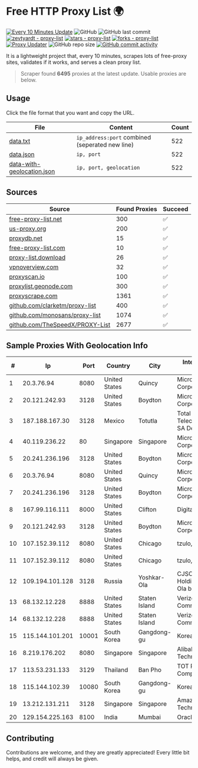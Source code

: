 
# Free HTTP Proxy List 🌍

[![Every 10 Minutes Update](https://github.com/mertguvencli/http-proxy-list/actions/workflows/main.yml/badge.svg?branch=main)](https://github.com/mertguvencli/http-proxy-list/actions/workflows/main.yml)
![GitHub](https://img.shields.io/github/license/mertguvencli/http-proxy-list)
![GitHub last commit](https://img.shields.io/github/last-commit/mertguvencli/http-proxy-list)
[![zevtyardt - proxy-list](https://img.shields.io/static/v1?label=zevtyardt&message=proxy-list&color=blue&logo=github)](https://github.com/zevtyardt/proxy-list "Go to GitHub repo")
[![stars - proxy-list](https://img.shields.io/github/stars/zevtyardt/proxy-list?style=social)](https://github.com/zevtyardt/proxy-list)
[![forks - proxy-list](https://img.shields.io/github/forks/zevtyardt/proxy-list?style=social)](https://github.com/zevtyardt/proxy-list)
[![Proxy Updater](https://github.com/zevtyardt/proxy-list/workflows/Proxy%20Updater/badge.svg)](https://github.com/zevtyardt/proxy-list/actions?query=workflow:"Proxy+Updater")
![GitHub repo size](https://img.shields.io/github/repo-size/zevtyardt/proxy-list)
[![GitHub commit activity](https://img.shields.io/github/commit-activity/m/zevtyardt/proxy-list?logo=commits)](https://github.com/zevtyardt/proxy-list/commits/main)

It is a lightweight project that, every 10 minutes, scrapes lots of free-proxy sites, validates if it works, and serves a clean proxy list.

> Scraper found **6495** proxies at the latest update. Usable proxies are below.

## Usage

Click the file format that you want and copy the URL.

|File|Content|Count|
|----|-------|-----|
|[data.txt](https://raw.githubusercontent.com/mertguvencli/http-proxy-list/main/proxy-list/data.txt)|`ip_address:port` combined (seperated new line)|522|
|[data.json](https://raw.githubusercontent.com/mertguvencli/http-proxy-list/main/proxy-list/data.json)|`ip, port`|522|
|[data-with-geolocation.json](https://raw.githubusercontent.com/mertguvencli/http-proxy-list/main/proxy-list/data-with-geolocation.json)|`ip, port, geolocation`|522|

## Sources

|Source|Found Proxies|Succeed|
|------|-------------|-------|
|[free-proxy-list.net](https://free-proxy-list.net)|300|✅|
|[us-proxy.org](https://www.us-proxy.org)|200|✅|
|[proxydb.net](http://proxydb.net)|15|✅|
|[free-proxy-list.com](https://free-proxy-list.com/?page=&port=&type%5B%5D=http&type%5B%5D=https&up_time=0&search=Search)|10|✅|
|[proxy-list.download](https://www.proxy-list.download/HTTP)|26|✅|
|[vpnoverview.com](https://vpnoverview.com/privacy/anonymous-browsing/free-proxy-servers)|32|✅|
|[proxyscan.io](https://www.proxyscan.io)|100|✅|
|[proxylist.geonode.com](https://proxylist.geonode.com/api/proxy-list?limit=300&page=1&sort_by=lastChecked&sort_type=desc&protocols=http,https)|300|✅|
|[proxyscrape.com](https://api.proxyscrape.com/v2/?request=displayproxies&protocol=http&timeout=10000&country=all&ssl=all&anonymity=all)|1361|✅|
|[github.com/clarketm/proxy-list](https://raw.githubusercontent.com/clarketm/proxy-list/master/proxy-list-raw.txt)|400|✅|
|[github.com/monosans/proxy-list](https://raw.githubusercontent.com/monosans/proxy-list/main/proxies/http.txt)|1074|✅|
|[github.com/TheSpeedX/PROXY-List](https://raw.githubusercontent.com/TheSpeedX/PROXY-List/master/http.txt)|2677|✅|


## Sample Proxies With Geolocation Info

|#|Ip|Port|Country|City|Internet Service Provider|
|-|--|----|-------|----|-------------------------|
|1|20.3.76.94|8080|United States|Quincy|Microsoft Corporation|
|2|20.121.242.93|3128|United States|Boydton|Microsoft Corporation|
|3|187.188.167.30|3128|Mexico|Totutla|Total Play Telecomunicaciones SA De CV|
|4|40.119.236.22|80|Singapore|Singapore|Microsoft Corporation|
|5|20.241.236.196|3128|United States|Boydton|Microsoft Corporation|
|6|20.3.76.94|8080|United States|Quincy|Microsoft Corporation|
|7|20.241.236.196|3128|United States|Boydton|Microsoft Corporation|
|8|167.99.116.111|8000|United States|Clifton|DigitalOcean, LLC|
|9|20.121.242.93|3128|United States|Boydton|Microsoft Corporation|
|10|107.152.39.112|8080|United States|Chicago|tzulo, inc.|
|11|107.152.39.112|8080|United States|Chicago|tzulo, inc.|
|12|109.194.101.128|3128|Russia|Yoshkar-Ola|CJSC "ER-Telecom Holding" Yoshkar-Ola branch|
|13|68.132.12.228|8888|United States|Staten Island|Verizon Communications|
|14|68.132.12.228|8888|United States|Staten Island|Verizon Communications|
|15|115.144.101.201|10001|South Korea|Gangdong-gu|Korea Telecom|
|16|8.219.176.202|8080|Singapore|Singapore|Alibaba (US) Technology Co., Ltd.|
|17|113.53.231.133|3129|Thailand|Ban Pho|TOT Public Company Limited|
|18|115.144.102.39|10080|South Korea|Gangdong-gu|Korea Telecom|
|19|13.212.131.211|3128|Singapore|Singapore|Amazon Technologies Inc.|
|20|129.154.225.163|8100|India|Mumbai|Oracle Corporation|



## Contributing

Contributions are welcome, and they are greatly appreciated! Every
little bit helps, and credit will always be given.

